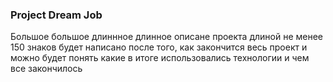 ### Project Dream Job

Большое большое длиннное длинное описане проекта длиной не менее 150 знаков будет написано после того, как закончится весь проект и можно  будет понять какие в итоге использовались технологии и чем все закончилось